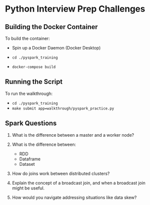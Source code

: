 # Python Interview Prep Challenges

## Building the Docker Container

To build the container:

- Spin up a Docker Daemon (Docker Desktop)

- `cd ./pyspark_training`
- `docker-compose build`

## Running the Script

To run the walkthrough:

- `cd ./pyspark_training`
- `make submit app=walkthrough/pyspark_practice.py`

## Spark Questions

1. What is the difference between a master and a worker node?

2. What is the difference between:
    - RDD
    - Dataframe
    - Dataset

3. How do joins work between distributed clusters?

4. Explain the concept of a broadcast join, and when a broadcast join might be useful.

5. How would you navigate addressing situations like data skew?

